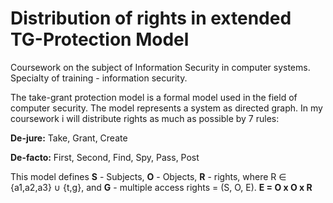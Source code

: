 # Distribution of rights in extended TG-Protection Model

Coursework on the subject of Information Security in computer systems. Specialty of training - information security.

The take-grant protection model is a formal model used in the field of computer security. The model represents a system as directed graph. In my coursework i will distribute rights as much as possible by 7 rules:

**De-jure:** Take, Grant, Create

**De-facto:** First, Second, Find, Spy, Pass, Post

This model defines **S** - Subjects, **O** - Objects, **R** - rights, where R ∈ {a1,a2,a3} ∪ {t,g}, and **G** - multiple access rights = (S, O, E). **E = O x O x R**
